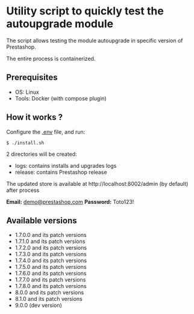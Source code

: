 # Utility script to quickly test the autoupgrade module

The script allows testing the module autoupgrade in specific version of Prestashop.

The entire process is containerized.

## Prerequisites

- OS: Linux
- Tools: Docker (with compose plugin)

## How it works ?

Configure the [.env](.env) file, and run:

```shell
$ ./install.sh
```

2 directories will be created:

- logs: contains installs and upgrades logs
- release: contains Prestashop release

The updated store is available at http://localhost:8002/admin (by default) after process

**Email:** demo@prestashop.com
**Password:** Toto123!

## Available versions

- 1.7.0.0 and its patch versions
- 1.7.1.0 and its patch versions
- 1.7.2.0 and its patch versions
- 1.7.3.0 and its patch versions
- 1.7.4.0 and its patch versions
- 1.7.5.0 and its patch versions
- 1.7.6.0 and its patch versions
- 1.7.7.0 and its patch versions
- 1.7.8.0 and its patch versions
- 8.0.0 and its patch versions
- 8.1.0 and its patch versions
- 9.0.0 (dev version)

